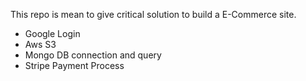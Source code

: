 This repo is mean to give critical solution to build a E-Commerce site.

- Google Login
- Aws S3
- Mongo DB connection and query
- Stripe Payment Process
